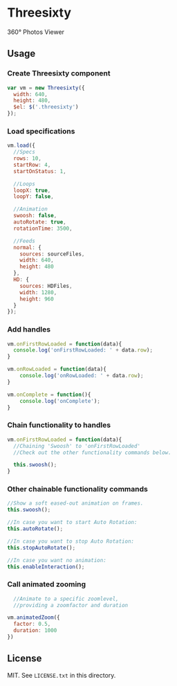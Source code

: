 # Threesixty

360° Photos Viewer

## Usage

### Create Threesixty component

```javascript
var vm = new Threesixty({
  width: 640,
  height: 480,
  $el: $('.threesixty')
});
```

### Load specifications

```javascript
vm.load({
  //Specs
  rows: 10,
  startRow: 4,
  startOnStatus: 1,

  //Loops
  loopX: true,
  loopY: false,

  //Animation
  swoosh: false,
  autoRotate: true,
  rotationTime: 3500,

  //Feeds
  normal: {
    sources: sourceFiles,
    width: 640,
    height: 480
  },
  HD: {
    sources: HDFiles,
    width: 1280,
    height: 960
  }
});
```

### Add handles

```javascript
vm.onFirstRowLoaded = function(data){
  console.log('onFirstRowLoaded: ' + data.row);
}

vm.onRowLoaded = function(data){
	console.log('onRowLoaded: ' + data.row);
}

vm.onComplete = function(){
	console.log('onComplete');
}
```

### Chain functionality to handles
```javascript
vm.onFirstRowLoaded = function(data){
  //Chaining 'Swoosh' to 'onFirstRowLoaded'
  //Check out the other functionality commands below.

  this.swoosh();
}
```

### Other chainable functionality commands
```javascript
//Show a soft eased-out animation on frames.
this.swoosh();

//In case you want to start Auto Rotation:
this.autoRotate();

//In case you want to stop Auto Rotation:
this.stopAutoRotate();  

//In case you want no animation:
this.enableInteraction();
```

### Call animated zooming
```javascript
  //Animate to a specific zoomlevel, 
  //providing a zoomfactor and duration

vm.animatedZoom({
  factor: 0.5,
  duration: 1000
})
```

## License

MIT. See `LICENSE.txt` in this directory.
